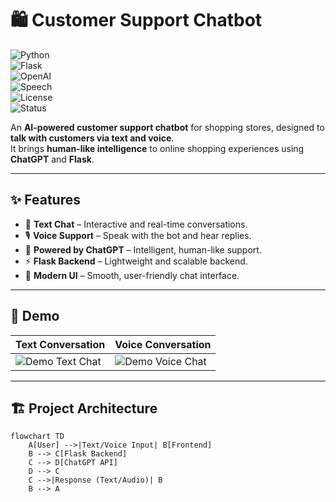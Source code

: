 # 🛍️ Customer Support Chatbot  

![Python](https://img.shields.io/badge/Python-3.9+-blue.svg?logo=python)  
![Flask](https://img.shields.io/badge/Made%20with-Flask-black?logo=flask)  
![OpenAI](https://img.shields.io/badge/Powered%20by-ChatGPT-green?logo=openai)  
![Speech](https://img.shields.io/badge/Supports-Voice%20%26%20Text-orange?logo=google-voice)  
![License](https://img.shields.io/badge/License-MIT-yellow.svg)  
![Status](https://img.shields.io/badge/Status-Active-success.svg)  

An **AI-powered customer support chatbot** for shopping stores, designed to **talk with customers via text and voice**.  
It brings **human-like intelligence** to online shopping experiences using **ChatGPT** and **Flask**.  

---

## ✨ Features  

- 💬 **Text Chat** – Interactive and real-time conversations.  
- 🎙️ **Voice Support** – Speak with the bot and hear replies.  
- 🤖 **Powered by ChatGPT** – Intelligent, human-like support.  
- ⚡ **Flask Backend** – Lightweight and scalable backend.  
- 🎨 **Modern UI** – Smooth, user-friendly chat interface.  

---

## 🎥 Demo  

| Text Conversation | Voice Conversation |
|-------------------|---------------------|
| ![Demo Text Chat](screenshots/demo-text.gif) | ![Demo Voice Chat](screenshots/demo-voice.gif) |

---

## 🏗️ Project Architecture  

```mermaid
flowchart TD
    A[User] -->|Text/Voice Input| B[Frontend]
    B --> C[Flask Backend]
    C --> D[ChatGPT API]
    D --> C
    C -->|Response (Text/Audio)| B
    B --> A
